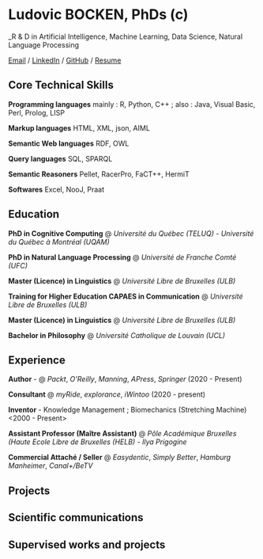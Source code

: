# Ludovic BOCKEN, PhDs (c)

_R & D in Artificial Intelligence, Machine Learning, Data Science, Natural Language Processing

[Email](mailto:lbocken@gmail.com) / [LinkedIn](https://www.linkedin.com/in/ludovicbocken/) / [GitHub](https://github.com/lbocken) / [Resume](https://lbocken.github.io/resume/)

## Core Technical Skills

**Programming languages** mainly : R, Python, C++ ; also : Java, Visual Basic, Perl, Prolog, LISP

**Markup languages** HTML, XML, json, AIML

**Semantic Web languages** RDF, OWL

**Query languages** SQL, SPARQL

**Semantic Reasoners** Pellet, RacerPro, FaCT++, HermiT

**Softwares** Excel, NooJ, Praat 
    
## Education
**PhD in Cognitive Computing** @ *Université du Québec (TELUQ)* - *Université du Québec à Montréal (UQAM)*

**PhD in Natural Language Processing** @ *Université de Franche Comté (UFC)*

**Master (Licence) in Linguistics** @ *Université Libre de Bruxelles (ULB)*

**Training for Higher Education CAPAES in Communication** @ *Université Libre de Bruxelles (ULB)*

**Master (Licence) in Linguistics** @ *Université Libre de Bruxelles (ULB)*

**Bachelor in Philosophy** @ *Université Catholique de Louvain (UCL)*

## Experience

**Author** - @ *Packt*, *O'Reilly*, *Manning*, *APress*, *Springer* (2020 - Present)

**Consultant** @ *myRide*, *explorance*, *iWintoo* (2020 - present)

**Inventor** - Knowledge Management ; Biomechanics (Stretching Machine) <2000 - Present>

**Assistant Professor (Maître Assistant)** @ *Pôle Académique Bruxelles (Haute Ecole Libre de Bruxelles (HELB) - Ilya Prigogine*

**Commercial Attaché / Seller** @ *Easydentic*, *Simply Better*, *Hamburg Manheimer*, *Canal+/BeTV* 

## Projects

## Scientific communications

## Supervised works and projects

